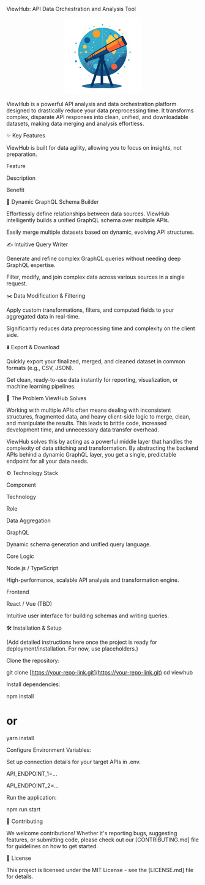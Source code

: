 ViewHub: API Data Orchestration and Analysis Tool

<!-- The logo you provided is incorporated here -->

<p align="center">
<img src="./public/logo.jpg" alt="ViewHub Telescope Logo" width="200"/>
</p>

ViewHub is a powerful API analysis and data orchestration platform designed to drastically reduce your data preprocessing time. It transforms complex, disparate API responses into clean, unified, and downloadable datasets, making data merging and analysis effortless.

✨ Key Features

ViewHub is built for data agility, allowing you to focus on insights, not preparation.

Feature

Description

Benefit

🔄 Dynamic GraphQL Schema Builder

Effortlessly define relationships between data sources. ViewHub intelligently builds a unified GraphQL schema over multiple APIs.

Easily merge multiple datasets based on dynamic, evolving API structures.

✍️ Intuitive Query Writer

Generate and refine complex GraphQL queries without needing deep GraphQL expertise.

Filter, modify, and join complex data across various sources in a single request.

✂️ Data Modification & Filtering

Apply custom transformations, filters, and computed fields to your aggregated data in real-time.

Significantly reduces data preprocessing time and complexity on the client side.

⬇️ Export & Download

Quickly export your finalized, merged, and cleaned dataset in common formats (e.g., CSV, JSON).

Get clean, ready-to-use data instantly for reporting, visualization, or machine learning pipelines.

🚀 The Problem ViewHub Solves

Working with multiple APIs often means dealing with inconsistent structures, fragmented data, and heavy client-side logic to merge, clean, and manipulate the results. This leads to brittle code, increased development time, and unnecessary data transfer overhead.

ViewHub solves this by acting as a powerful middle layer that handles the complexity of data stitching and transformation. By abstracting the backend APIs behind a dynamic GraphQL layer, you get a single, predictable endpoint for all your data needs.

⚙️ Technology Stack

Component

Technology

Role

Data Aggregation

GraphQL

Dynamic schema generation and unified query language.

Core Logic

Node.js / TypeScript

High-performance, scalable API analysis and transformation engine.

Frontend

React / Vue (TBD)

Intuitive user interface for building schemas and writing queries.

🛠 Installation & Setup

(Add detailed instructions here once the project is ready for deployment/installation. For now, use placeholders.)

Clone the repository:

git clone [https://your-repo-link.git](https://your-repo-link.git)
cd viewhub


Install dependencies:

npm install
# or
yarn install


Configure Environment Variables:

Set up connection details for your target APIs in .env.

API_ENDPOINT_1=...

API_ENDPOINT_2=...

Run the application:

npm run start


🤝 Contributing

We welcome contributions! Whether it's reporting bugs, suggesting features, or submitting code, please check out our [CONTRIBUTING.md] file for guidelines on how to get started.

📝 License

This project is licensed under the MIT License - see the [LICENSE.md] file for details.
